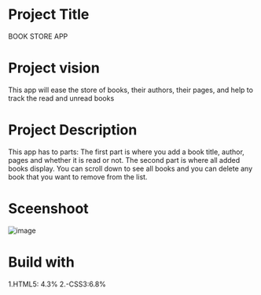 # Project Title
BOOK STORE APP
# Project vision
This app will ease the store of books, their authors, their pages, and help to track the read and unread books
# Project Description
This app has to parts: The first part is where you add a book title, author, pages and whether it is read or not. The second part is where all added books display. You can scroll down to see all books and you can delete any book that you want to remove from the list.
# Sceenshoot
![image](https://user-images.githubusercontent.com/107040435/173239490-0fa79a6d-a483-4bb2-82b0-ab7b649a4d0d.png)
# Build with
1.HTML5: 4.3%
2.-CSS3:6.8%


